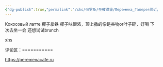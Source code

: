 ```yaml
---
{"dg-publish":true,"permalink":"/xhs/俄罗斯/圣彼得堡/Перемена_Галерея附近/","tags":["rednote","圣彼得堡"],"updated":"2025-03-30T20:40:27.817+08:00"}
---
```


 

Кокосовый латте 椰子拿铁 椰子味很浓，顶上撒的像是谷物or叶子碎，好喝
下次去坐一会 还想试试brunch

[xhs](https://www.xiaohongshu.com/explore/644d1df6000000001300c102?xsec_token=ABEe5BUgS9umITUaA9yAQ9bOzen2R0zJOcgCCqSFibGX8=&xsec_source=pc_user)

评论区：===========

https://peremenacafe.ru